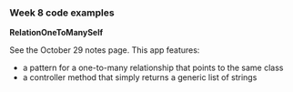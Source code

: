 ### Week 8 code examples

**RelationOneToManySelf**

See the October 29 notes page. 
This app features:
- a pattern for a one-to-many relationship that points to the same class
- a controller method that simply returns a generic list of strings
